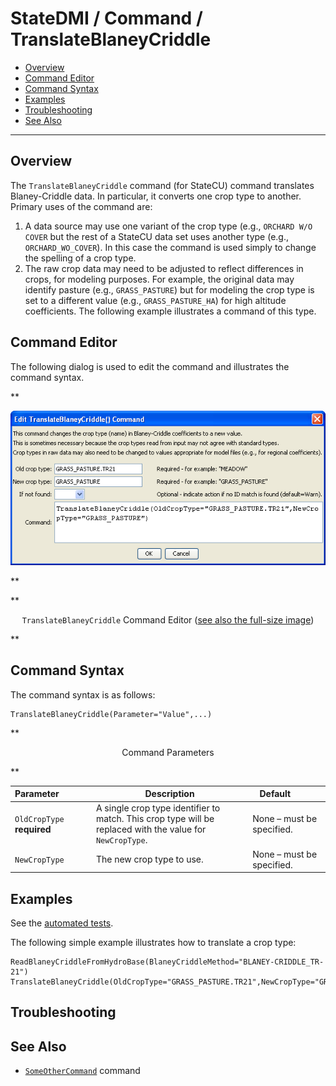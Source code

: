 # StateDMI / Command / TranslateBlaneyCriddle #

* [Overview](#overview)
* [Command Editor](#command-editor)
* [Command Syntax](#command-syntax)
* [Examples](#examples)
* [Troubleshooting](#troubleshooting)
* [See Also](#see-also)

-------------------------

## Overview ##

The `TranslateBlaneyCriddle` command (for StateCU)
command translates Blaney-Criddle data.  In particular, it converts one crop type to another.  Primary uses of the command are:

1. A data source may use one variant of the crop type (e.g.,
`ORCHARD W/O COVER` but the rest of a StateCU data set uses another type (e.g., `ORCHARD_WO_COVER`).
In this case the command is used simply to change the spelling of a crop type.
2. The raw crop data may need to be adjusted to reflect differences in crops, for modeling purposes.
For example, the original data may identify pasture (e.g., `GRASS_PASTURE`)
but for modeling the crop type is set to a different value (e.g., `GRASS_PASTURE_HA`) for high altitude coefficients.
The following example illustrates a command of this type.

## Command Editor ##

The following dialog is used to edit the command and illustrates the command syntax.

**<p style="text-align: center;">
![TranslateBlaneyCriddle](TranslateBlaneyCriddle.png)
</p>**

**<p style="text-align: center;">
`TranslateBlaneyCriddle` Command Editor (<a href="../TranslateBlaneyCriddle.png">see also the full-size image</a>)
</p>**

## Command Syntax ##

The command syntax is as follows:

```text
TranslateBlaneyCriddle(Parameter="Value",...)
```
**<p style="text-align: center;">
Command Parameters
</p>**

| **Parameter**&nbsp;&nbsp;&nbsp;&nbsp;&nbsp;&nbsp;&nbsp;&nbsp;&nbsp;&nbsp;&nbsp;&nbsp; | **Description** | **Default**&nbsp;&nbsp;&nbsp;&nbsp;&nbsp;&nbsp;&nbsp;&nbsp;&nbsp;&nbsp; |
| --------------|-----------------|----------------- |
| `OldCropType`<br>**required** | A single crop type identifier to match.  This crop type will be replaced with the value for `NewCropType`. | None – must be specified. |
| `NewCropType` | The new crop type to use. | None – must be specified. |

## Examples ##

See the [automated tests](https://github.com/OpenCDSS/cdss-app-statedmi-test/tree/master/test/regression/commands/TranslateBlaneyCriddle).

The following simple example illustrates how to translate a crop type:
```
ReadBlaneyCriddleFromHydroBase(BlaneyCriddleMethod="BLANEY-CRIDDLE_TR-21")
TranslateBlaneyCriddle(OldCropType="GRASS_PASTURE.TR21",NewCropType="GRASS_PASTURE")
```

## Troubleshooting ##

## See Also ##

* [`SomeOtherCommand`](../SomeOtherCommand/SomeOtherCommand) command
